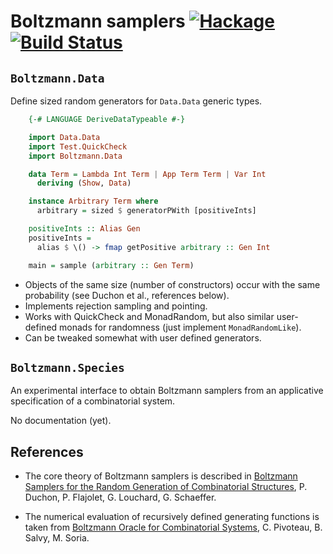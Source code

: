 Boltzmann samplers [![Hackage](https://img.shields.io/hackage/v/boltzmann-samplers.svg)](https://hackage.haskell.org/package/generic-random) [![Build Status](https://travis-ci.org/Lysxia/generic-random.svg)](https://travis-ci.org/Lysxia/boltzmann-samplers)
==================

`Boltzmann.Data`
----------------

Define sized random generators for `Data.Data` generic types.

```haskell
    {-# LANGUAGE DeriveDataTypeable #-}

    import Data.Data
    import Test.QuickCheck
    import Boltzmann.Data

    data Term = Lambda Int Term | App Term Term | Var Int
      deriving (Show, Data)

    instance Arbitrary Term where
      arbitrary = sized $ generatorPWith [positiveInts]

    positiveInts :: Alias Gen
    positiveInts =
      alias $ \() -> fmap getPositive arbitrary :: Gen Int

    main = sample (arbitrary :: Gen Term)
```

- Objects of the same size (number of constructors) occur with the same
  probability (see Duchon et al., references below).
- Implements rejection sampling and pointing.
- Works with QuickCheck and MonadRandom, but also similar user-defined monads
  for randomness (just implement `MonadRandomLike`).
- Can be tweaked somewhat with user defined generators.

`Boltzmann.Species`
-------------------

An experimental interface to obtain Boltzmann samplers from an applicative
specification of a combinatorial system.

No documentation (yet).

References
----------

- The core theory of Boltzmann samplers is described in
  [Boltzmann Samplers for the Random Generation of Combinatorial Structures](http://algo.inria.fr/flajolet/Publications/DuFlLoSc04.pdf),
  P. Duchon, P. Flajolet, G. Louchard, G. Schaeffer.

- The numerical evaluation of recursively defined generating functions
  is taken from
  [Boltzmann Oracle for Combinatorial Systems](http://www.dmtcs.org/pdfpapers/dmAI0132.pdf),
  C. Pivoteau, B. Salvy, M. Soria.
